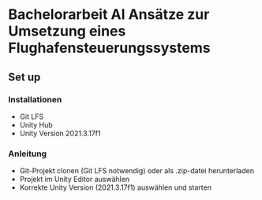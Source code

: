 # Bachelorarbeit AI Ansätze zur Umsetzung eines Flughafensteuerungssystems

## Set up
### Installationen
- Git LFS
- Unity Hub
- Unity Version 2021.3.17f1

### Anleitung
- Git-Projekt clonen (Git LFS notwendig) oder als .zip-datei herunterladen
- Projekt im Unity Editor auswählen
- Korrekte Unity Version (2021.3.17f1) auswählen und starten

